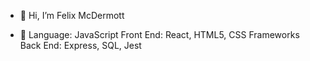 - 👋 Hi, I’m Felix McDermott

- 🌱 Language: JavaScript 
Front End: React, HTML5, CSS Frameworks
Back End: Express, SQL, Jest



<!---
fedog-ops/fedog-ops is a ✨ special ✨ repository because its `README.md` (this file) appears on your GitHub profile.
You can click the Preview link to take a look at your changes.
--->
